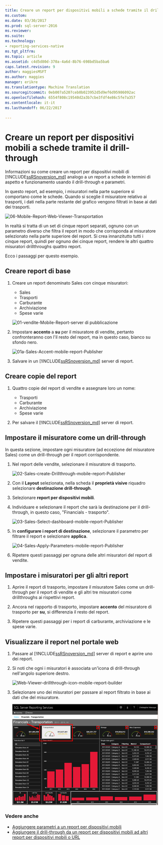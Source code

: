```yaml
---
title: Creare un report per dispositivi mobili a schede tramite il drill-through | Report di Reporting Services per dispositivi mobili | Documenti Microsoft
ms.custom: 
ms.date: 03/30/2017
ms.prod: sql-server-2016
ms.reviewer: 
ms.suite: 
ms.technology:
- reporting-services-native
ms.tgt_pltfrm: 
ms.topic: article
ms.assetid: c4d5d80d-370a-4a6d-8b76-698bd5ba5ba6
caps.latest.revision: 9
author: maggiesMSFT
ms.author: maggies
manager: erikre
ms.translationtype: Machine Translation
ms.sourcegitcommit: 0eb007a5207ceb0b023952d5d9ef6d95986092ac
ms.openlocfilehash: 6554f808c19540d2a3b7cbe3fdf4e86c5fe7a357
ms.contentlocale: it-it
ms.lasthandoff: 06/22/2017

---
```

# <a name="create-a-tabbed-mobile-report-by-using-drillthrough"></a>Creare un report per dispositivi mobili a schede tramite il drill-through
Informazioni su come creare un report per dispositivi mobili di [!INCLUDE[ssRSnoversion_md](../../includes/ssrsnoversion-md.md)] analogo a un report a schede in termini di aspetto e funzionamento usando il drill-through e parametri.

In questo report, ad esempio, i misuratori nella parte superiore si comportano come le schede. Quando si sceglie il misuratore relativo ai trasporti, i dati nella parte restante del grafico vengono filtrati in base ai dati dei trasporti.

![06-Mobile-Report-Web-Viewer-Transportation](../../reporting-services/mobile-reports/media/tabbed-mobile-report-web-viewer-transportation-complete.png)

In realtà si tratta di un set di cinque report separati, ognuno con un parametro diverso che filtra il report in modo che corrisponda al misuratore selezionato nella parte superiore del report. Si crea innanzitutto tutti i cinque report, quindi per ognuno dei cinque report, rendere le altri quattro misuratori drillthroughs quattro report.

Ecco i passaggi per questo esempio.

## <a name="create-the-basic-report"></a>Creare report di base

1. Creare un report denominato Sales con cinque misuratori:

    * Sales
    * Trasporti
    * Carburante
    * Archiviazione
    * Spese varie

   ![01-vendite-Mobile-Report-server di pubblicazione](../../reporting-services/mobile-reports/media/01-sales-mobile-report-publisher.png)
    
2. Impostare **accento** a **su** per il misuratore di vendite, pertanto confronteranno con l'il resto del report, ma in questo caso, bianco su sfondo nero.

    ![01a-Sales-Accent-mobile-report-Publisher](../../reporting-services/mobile-reports/media/01a-sales-accent-mobile-report-publisher.png)
    
3. Salvare in un [!INCLUDE[ssRSnoversion_md](../../includes/ssrsnoversion-md.md)] server di report.

## <a name="make-copies-of-the-report"></a>Creare copie del report

1. Quattro copie del report di vendite e assegnare loro un nome: 

    * Trasporti
    * Carburante
    * Archiviazione
    * Spese varie

3. Per salvare il [!INCLUDE[ssRSnoversion_md](../../includes/ssrsnoversion-md.md)] server di report.

## <a name="set-the-gauge-as-a-drillthrough"></a>Impostare il misuratore come un drill-through

In questa sezione, impostare ogni misuratore (ad eccezione del misuratore Sales) come un drill-through per il report corrispondente.

1. Nel report delle vendite, selezionare il misuratore di trasporto.

    ![02-Sales-create-Drillthrough-mobile-report-Publisher](../../reporting-services/mobile-reports/media/02-sales-create-drillthrough-mobile-report-publisher.png)

2. Con il **Layout** selezionata, nella scheda il **proprietà visive** riquadro selezionare **destinazione drill-through**.

3. Selezionare **report per dispositivi mobili**.

4. Individuare e selezionare il report che sarà la destinazione per il drill-through, in questo caso, "Financials - trasporto".

    ![03-Sales-Select-dashboard-mobile-report-Publisher](../../reporting-services/mobile-reports/media/03-sales-select-dashboard-mobile-report-publisher.png)

5. In **configurare i report di destinazione**, selezionare il parametro per filtrare il report e selezionare **applica**.

   ![04-Sales-Apply-Parameters-mobile-report-Publisher](../../reporting-services/mobile-reports/media/04-sales-apply-parameters-mobile-report-publisher.png)
   
6. Ripetere questi passaggi per ognuna delle altri misuratori del report di vendite. 

## <a name="set-the-gauges-for-the-other-reports"></a>Impostare i misuratori per gli altri report

1.  Aprire il report di trasporto, impostare il misuratore Sales come un drill-through per il report di vendite e gli altri tre misuratori come drillthroughs ai rispettivi report.

2. Ancora nel rapporto di trasporto, impostare **accento** del misuratore di trasporto per **su**, si differenzia il resto del report.

3. Ripetere questi passaggi per i report di carburante, archiviazione e le spese varie. 

## <a name="view-the-report-in-the-web-portal"></a>Visualizzare il report nel portale web

1. Passare al [!INCLUDE[ssRSnoversion_md](../../includes/ssrsnoversion-md.md)] server di report e aprire uno dei report. 

2. Si noti che ogni i misuratori è associata un'icona di drill-through nell'angolo superiore destro.

    ![Web-Viewer-drillthrough-icon-mobile-report-builder](../../reporting-services/mobile-reports/media/web-viewer-drillthrough-icon-mobile-report-builder.png)

3. Selezionare uno dei misuratori per passare al report filtrato in base ai dati che del misuratore.

   ![06-Mobile-Report-Web-Viewer-Transportation](../../reporting-services/mobile-reports/media/06-mobile-report-web-viewer-transportation.png)

### <a name="see-also"></a>Vedere anche
    
* [Aggiungere parametri a un report per dispositivi mobili](../../reporting-services/mobile-reports/add-parameters-to-a-mobile-report-reporting-services.md)
* [Aggiungere il drill-through da un report per dispositivi mobili ad altri report per dispositivi mobili o URL](../../reporting-services/mobile-reports/add-drillthrough-from-a-mobile-report-to-other-mobile-reports-or-urls.md)




  


